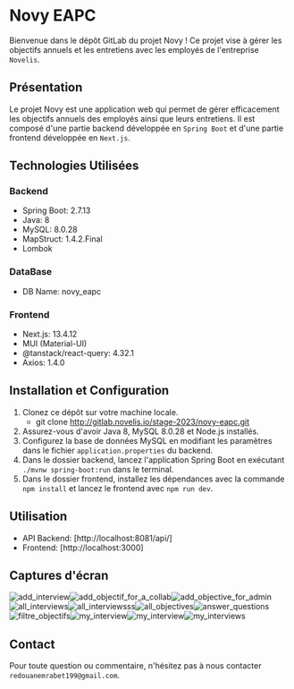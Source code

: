 # Novy EAPC

Bienvenue dans le dépôt GitLab du projet Novy !
Ce projet vise à gérer les objectifs annuels et les entretiens avec les employés de l'entreprise `Novelis`.

## Présentation

Le projet Novy  est une application web qui permet de gérer efficacement les objectifs annuels des employés ainsi que leurs entretiens. Il est composé d'une partie backend développée en `Spring Boot` et d'une partie frontend développée en `Next.js`.

## Technologies Utilisées

### Backend

- Spring Boot: 2.7.13
- Java: 8
- MySQL: 8.0.28
- MapStruct: 1.4.2.Final
- Lombok

### DataBase

- DB Name: novy_eapc

### Frontend

- Next.js: 13.4.12
- MUI (Material-UI)
- @tanstack/react-query: 4.32.1
- Axios: 1.4.0

## Installation et Configuration

1. Clonez ce dépôt sur votre machine locale.
   - git clone http://gitlab.novelis.io/stage-2023/novy-eapc.git
2. Assurez-vous d'avoir Java 8, MySQL 8.0.28 et Node.js installés.
3. Configurez la base de données MySQL en modifiant les paramètres dans le fichier `application.properties` du backend.
4. Dans le dossier backend, lancez l'application Spring Boot en exécutant `./mvnw spring-boot:run` dans le terminal.
5. Dans le dossier frontend, installez les dépendances avec la commande `npm install` et lancez le frontend avec `npm run dev`.

## Utilisation

- API Backend: [http://localhost:8081/api/]
- Frontend: [http://localhost:3000]

## Captures d'écran

![add_interview](/uploads/0380ca6d7cc691ca16ef2e75f2211720/add_interview.PNG)![add_objectif_for_a_collab](/uploads/71310a03f4ed72a20d1d84c6e88f7978/add_objectif_for_a_collab.PNG)![add_objective_for_admin](/uploads/43a220216678411f71dbd6606ebdec79/add_objective_for_admin.PNG)![all_interviews](/uploads/42a0f67542240bf0e8ef604c5a051c77/all_interviews.PNG)![all_interviewsss](/uploads/2b2aeb0637b1eccd95ec63d252da8de6/all_interviewsss.PNG)![all_objectives](/uploads/3111c3cc6ae915a63a56767ff06fc076/all_objectives.PNG)![answer_questions](/uploads/0b6e7aa3a3005838ad0ab2657b53069a/answer_questions.PNG)![filtre_objectifs](/uploads/2ae6ba8dc9e727d6bab5e2b88a7a72e7/filtre_objectifs.PNG)![my_interview](/uploads/cd13d42d7195c6ba006739f743ffbea2/my_interview.PNG)![my_interview](/uploads/d48ec61ac8c7aeeb3582e5caffe9e52c/my_interview.PNG)![my_interviews](/uploads/4962292d0af770bd2939b7bf30ef0b9f/my_interviews.PNG)

## Contact

Pour toute question ou commentaire, n'hésitez pas à nous contacter `redouanemrabet199@gmail.com`.
